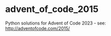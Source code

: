 # advent_of_code_2015
Python solutions for Advent of Code 2023 - see: http://adventofcode.com/2015/
